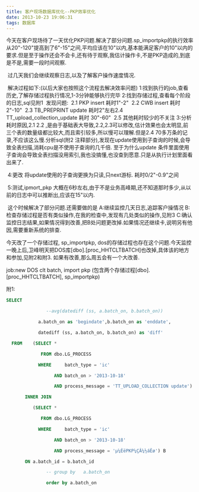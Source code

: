 ```yaml
---
title: 客户现场数据库优化--PKP效率优化
date: 2013-10-23 19:06:31
tags: 数据库
---
```



​     今天在客户现场待了一天优化PKP问题.解决了部分问题.sp_importpkp的执行效率从20"-120"提高到了6"-15"之间,平均应该在10"以内,基本能满足客户的10"以内的要求.但是至于操作还会不会卡,还有待于观察,我估计操作卡,不是PKP造成的,到底是不是,需要一段时间观察.

<!--more-->

​     过几天我们会继续观察日志,以及了解客户操作速度情况.

​     解决过程如下:(以后大家也按照这个流程去解决效率问题)
​     1:找到执行的job,查看历史,了解存储过程执行情况,1-3分钟能够执行完毕
​     2:找到存储过程,查看每个阶段的日志,sql见附1
​          发现问题:
​          2.1 PKP insert 耗时1"-2"
​          2.2 CWB insert 耗时 2"-10"
​          2.3 TB_PREPRINT update 耗时2"左右
​          2.4 TT_upload_collection_update 耗时 30"-60"
​          2.5 其他耗时较少的不关注
​     3:分析耗时原因,2.1 2.2 ,是由于基础表大导致,2.2,2.3可以修改,估计效果也会太明显,前三个表的数量级都比较大,而且索引较多,所以慢可以理解.但是2.4 70多万条的记录,不应该这么慢.分析sql(附2 注释部分),发现在update使用到子查询的时候,会导致全表扫描,消耗cpu是不使用子查询的几千倍. 至于为什么update 条件里面使用子查询会导致全表扫描没用索引,我也没搞懂,也没查到愿意.只是从执行计划里面看出来了.

​     4:更改 将update使用的子查询更换为只读,只next游标. 耗时0/2"-0.9"之间

​     5:测试,ipmort_pkp 大概在6秒左右,由于不是业务高峰期,还不知道那时多少,从以前的日志中可以推断出,应该在15"以内.

​     这个时候解决了部分问题.还需要做的是
​     A:继续监控几天日志,追踪客户操情况
​     B:检查存储过程是否有类似操作,在我的检查中,发现有几处类似的操作,见附3
​     C:确认监控日志结果,如果情况得到改善,把B处问题更改掉.如果情况还继续卡,说明另有他因,需要重新系统的排查.

今天改了一个存储过程, sp_importpkp, dos的存储过程也存在这个问题.今天监控一晚上后,卫峰明天把DOS库[dbo].[proc_HHTCLTBATCH]也改掉,具体该的地方和参加,见附2和附3.
如果有改善,那么周五会有一个大改善.


job:new DOS clt batch, import pkp (包含两个存储过程[dbo].[proc_HHTCLTBATCH], sp_importpkp)

附1:

```sql
SELECT

               --avg(datediff (ss, a.batch_on, b.batch_on))

            a.batch_on as 'begindate',b.batch_on as 'enddate',

            datediff (ss, a.batch_on, b.batch_on) as 'diff'

  FROM    (SELECT *

             FROM dbo.LG_PROCESS

            WHERE     batch_type = 'ic'

                  AND batch_on > '2013-10-18'

                  AND process_message = 'TT_UPLOAD_COLLECTION update') A

       INNER JOIN

          (SELECT *

             FROM dbo.LG_PROCESS

            WHERE     batch_type = 'ic'

                  AND batch_on > '2013-10-18'

                  AND process_message = 'µ¼ÈëPKP¼ÇÂ¼½áÊø') B

       ON a.batch_id = b.batch_id

               -- group by   a.batch_on

               order by a.batch_on

```




